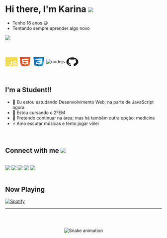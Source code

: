 # Hi there, I'm Karina <img src="https://media.giphy.com/media/12oufCB0MyZ1Go/giphy.gif" width="50">
- Tenho 16 anos 😃️
- Tentando sempre aprender algo novo
  <br>

<div> <!--align="center"-->
  <a href="https://github.com/ka3ych">
    <img height="150em" src="https://github-readme-stats.vercel.app/api?username=ka3ych&count_private=true&include_all_commits=true&show_icons=true&theme=dracula&hide_border=false&show_owner=true"/>
   <!-- <img height="150em" src="https://github-readme-stats.vercel.app/api/top-langs/?username=ka3ych&theme=dracula&hide_border=false&&layout=compact"/>-->
  </a>
</div>
<br><br>
<div valign="top"><br> <!-- align="center" -->
  <img align="center" alt="Js" height="30" width="40" src="https://raw.githubusercontent.com/devicons/devicon/master/icons/javascript/javascript-plain.svg">
  <img align="center" alt="HTML" height="30" width="40" src="https://raw.githubusercontent.com/devicons/devicon/master/icons/html5/html5-original.svg">
  <img align="center" alt="CSS" height="30" width="40" src="https://raw.githubusercontent.com/devicons/devicon/master/icons/css3/css3-original.svg">
  <img align="center" alt="nodejs" height="30" width="40" src="https://cdn.worldvectorlogo.com/logos/nodejs-icon.svg">
  <img align="center" alt="github" height="30" width="40" src="https://raw.githubusercontent.com/devicons/devicon/master/icons/github/github-original.svg">
</div><br><br>

## I'm a Student!!

- 🌱 Eu estou estudando Desenvolvimento Web; na parte de JavaScript agora
- 👯 Estou cursando o 2ºEM 
- 🥅 Pretendo continuar na área; mas há também outra opção: medicina
- ⚡ Amo escutar músicas e tento jogar vôlei
<br>

## Connect with me <img src="https://media.giphy.com/media/LnQjpWaON8nhr21vNW/giphy.gif" width="60">
<br>
<a href="https://twitter.com/KarinaYangChen2"><img src="https://img.shields.io/badge/Twitter-1DA1F2?style=for-the-badge&logo=twitter&logoColor=white"></a>
<a href="https://www.instagram.com/ka_ycc/"><img src="https://img.shields.io/badge/Instagram-E4405F?style=for-the-badge&logo=instagram&logoColor=white"></a>
<a href="https://github.com/ka3ych"><img src="https://img.shields.io/badge/GitHub-100000?style=for-the-badge&logo=github&logoColor=white"></a>
<a href="mailto:yangchenkarina@gmail.com"><img src="https://img.shields.io/badge/Gmail-D14836?style=for-the-badge&logo=gmail&logoColor=white"></a>
<a href="https://open.spotify.com/user/31trdllsmgnktortsfht2yk5qzji?si=L_7UbCdXTNilUbwXmdZ-7g"><img src="https://img.shields.io/badge/Spotify-1ED760?&style=for-the-badge&logo=spotify&logoColor=white"></a>
<br><br>

## Now Playing


[![Spotify](https://novatorem-envoy-vc.vercel.app/api/spotify)](https://open.spotify.com/track/2f0pn9DkEJwAzXApnFh5cr?si=Bs5Y_W8yRaGLyx1gmLetTg)

----
<br><br>
<div align="center">
  
  ![Snake animation](https://github.com/danielbped/danielbped/blob/output/github-contribution-grid-snake.svg)
  
</div>


